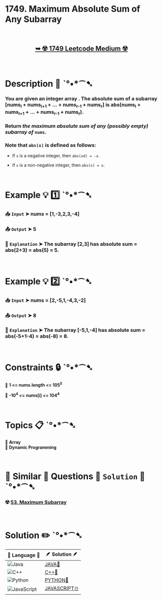 # 1749. Maximum Absolute Sum of Any Subarray

</br>

<h2 align="center"> 

<a href="https://leetcode.com/problems/maximum-absolute-sum-of-any-subarray/description/?envType=daily-question&envId=2025-02-26"><strong>➥ ☢️ 1749 Leetcode Medium ☢️ </strong></a>
</h2>

</br>

# Description 📜 ˋ°•*⁀➷

### You are given an integer array  . The absolute sum of a subarray [nums<sub>l</sub> + nums<sub>l+1</sub> + ... + nums<sub>r-1</sub> + nums<sub>r</sub>] is abs(nums<sub>l</sub> + nums<sub>l+1</sub> + ... + nums<sub>r-1</sub> + nums<sub>r</sub>).

### Return *the maximum absolute sum of any (possibly empty) subarray of* `nums`.

### Note that `abs(x)` is defined as follows:

- If `x` is a negative integer, then `abs(xd) = -x`.

- If `x` is a non-negative integer, then `abs(x) = x`.

</br>

# Example 💡 1️⃣ ˋ°•*⁀➷

  ### 📥 `Input`  ➤ nums = [1,-3,2,3,-4]

  ### 📤 `Output`  ➤ 5

  ### 🔦 `Explanation`  ➤  The subarray [2,3] has absolute sum = abs(2+3) = abs(5) = 5.

</br>

# Example 💡 2️⃣ ˋ°•*⁀➷

  ### 📥 `Input` ➤  nums = [2,-5,1,-4,3,-2]

  ### 📤 `Output`  ➤ 8

  ### 🔦 `Explanation` ➤ The subarray [-5,1,-4] has absolute sum = abs(-5+1-4) = abs(-8) = 8.

</br>

# Constraints 🔒 ˋ°•*⁀➷

🔹 **1 <= nums.length <= 105<sup>5</sup>** </br>

🔹 **-10<sup>4</sup> <= nums[i] <= 104<sup>4</sup>** </br>

</br>

# Topics 📋 ˋ°•*⁀➷

🔸 **Array**  </br>
🔸 **Dynamic Programming**  </br>

</br>

# 🌯 Similar 🍲 Questions 🍜 `Solution` 🍱 ˋ°•*⁀➷

### ☢️ [53. Maximum Subarray](https://github.com/Prakhar-002/LEETCODE/tree/main/%F0%9F%8E%AD%20LEVEL%20wise%20que%20with%20solution%20%F0%9F%8E%AF/%E2%98%A2%EF%B8%8F%20Medium%20%E2%98%A2%EF%B8%8F/%E2%98%A2%EF%B8%8F%20Medium%2053.%20Maximum%20Subarray%20%E2%98%83%EF%B8%8F%20%F0%9F%8D%81%20%F0%9F%8D%B0%20%F0%9F%8E%B2%20%F0%9F%92%96) </br>

</br>

# Solution ✏️ ˋ°•*⁀➷

| 📒 Language 📒  | 🪶 Solution 🪶 |
| ------------- | ------------- |
|  ![Java](https://img.shields.io/badge/java-%23ED8B00.svg?style=for-the-badge&logo=openjdk&logoColor=white)  | [JAVA🍁](https://github.com/Prakhar-002/LEETCODE/blob/main/%F0%9F%8D%84%20Daily%20Challenge%202025%20%F0%9F%8D%B3/%F0%9F%94%AC%20Examine%20Thoroughly%20%F0%9F%A7%AC/02%20Feb%20%F0%9F%92%90/26%20-%2002%20-%202025%20---%201749.%20Maximum%20Absolute%20Sum%20of%20Any%20Subarray%20%E2%98%83%EF%B8%8F%20%F0%9F%8D%81%20%F0%9F%8D%B0%20%F0%9F%8E%B2/%F0%9F%8D%81JAVA%20-%201749.%20Maximum%20Absolute%20Sum%20of%20Any%20Subarray.java) |
|  ![C++](https://img.shields.io/badge/c++-%2300599C.svg?style=for-the-badge&logo=c%2B%2B&logoColor=white)  | [C++🎲](https://github.com/Prakhar-002/LEETCODE/blob/main/%F0%9F%8D%84%20Daily%20Challenge%202025%20%F0%9F%8D%B3/%F0%9F%94%AC%20Examine%20Thoroughly%20%F0%9F%A7%AC/02%20Feb%20%F0%9F%92%90/26%20-%2002%20-%202025%20---%201749.%20Maximum%20Absolute%20Sum%20of%20Any%20Subarray%20%E2%98%83%EF%B8%8F%20%F0%9F%8D%81%20%F0%9F%8D%B0%20%F0%9F%8E%B2/%F0%9F%8E%B2CPP%20-%201749.%20Maximum%20Absolute%20Sum%20of%20Any%20Subarray.cpp)  |
|  ![Python](https://img.shields.io/badge/python-3670A0?style=for-the-badge&logo=python&logoColor=ffdd54)    | [PYTHON🍰](https://github.com/Prakhar-002/LEETCODE/blob/main/%F0%9F%8D%84%20Daily%20Challenge%202025%20%F0%9F%8D%B3/%F0%9F%94%AC%20Examine%20Thoroughly%20%F0%9F%A7%AC/02%20Feb%20%F0%9F%92%90/26%20-%2002%20-%202025%20---%201749.%20Maximum%20Absolute%20Sum%20of%20Any%20Subarray%20%E2%98%83%EF%B8%8F%20%F0%9F%8D%81%20%F0%9F%8D%B0%20%F0%9F%8E%B2/%F0%9F%8D%B0PYTHON%20-%201749.%20Maximum%20Absolute%20Sum%20of%20Any%20Subarray.py) |
| ![JavaScript](https://img.shields.io/badge/javascript-%23323330.svg?style=for-the-badge&logo=javascript&logoColor=%23F7DF1E)   | [JAVASCRIPT☃️](https://github.com/Prakhar-002/LEETCODE/blob/main/%F0%9F%8D%84%20Daily%20Challenge%202025%20%F0%9F%8D%B3/%F0%9F%94%AC%20Examine%20Thoroughly%20%F0%9F%A7%AC/02%20Feb%20%F0%9F%92%90/26%20-%2002%20-%202025%20---%201749.%20Maximum%20Absolute%20Sum%20of%20Any%20Subarray%20%E2%98%83%EF%B8%8F%20%F0%9F%8D%81%20%F0%9F%8D%B0%20%F0%9F%8E%B2/%E2%98%83%EF%B8%8FJAVASCRIPT%20-%201749.%20Maximum%20Absolute%20Sum%20of%20Any%20Subarray.js) |

